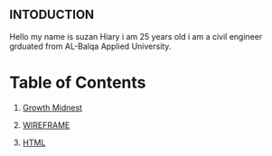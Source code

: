 ## INTODUCTION

Hello my name is suzan Hiary i am 25 years old i am a civil engineer grduated from AL-Balqa Applied University.



# Table of Contents

1. [Growth Midnest](#Growth)
 
2. [WIREFRAME](#WIREFRAME)
 
3. [HTML](#HTM)
